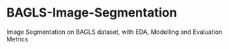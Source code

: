 # BAGLS-Image-Segmentation
Image Segmentation on BAGLS dataset, with EDA, Modelling and Evaluation Metrics
